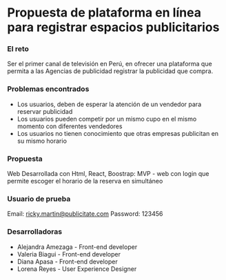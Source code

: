 # Propuesta de plataforma en línea para registrar espacios publicitarios 

### El reto

Ser el primer canal de televisión en Perú, en ofrecer una plataforma que permita a las Agencias de publicidad registrar la publicidad que compra.

### Problemas encontrados

* Los usuarios, deben de esperar la atención de un vendedor para reservar publicidad
* Los usuarios pueden competir por un mismo cupo en el mismo momento con diferentes vendedores
* Los usuarios no tienen conocimiento que otras empresas publicitan en su mismo horario

### Propuesta

Web Desarrollada con Html, React, Boostrap:
MVP - web con login que permite escoger el horario de la reserva en simultáneo

### Usuario de prueba

Email: ricky.martin@publicitate.com
Password: 123456

### Desarrolladoras
* Alejandra Amezaga - Front-end developer
* Valeria Biagui - Front-end developer
* Diana Apasa - Front-end developer
* Lorena Reyes - User Experience Designer

